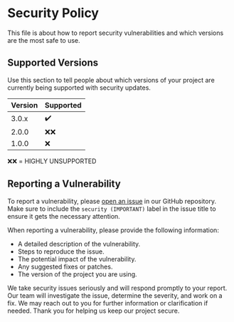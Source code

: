 # Security Policy

This file is about how to report security vulnerabilities and which versions are the most safe to use.

## Supported Versions

Use this section to tell people about which versions of your project are
currently being supported with security updates.

| Version | Supported |
| ------- | --------- |
| 3.0.x   | ✔️        |
| 2.0.0   | ❌❌      |
| 1.0.0   | ❌        |

❌❌ = HIGHLY UNSUPPORTED

## Reporting a Vulnerability

To report a vulnerability, please [open an issue](https://github.com/realyoterry/vidclip/issues) in our GitHub repository. Make sure to include the `security (IMPORTANT)` label in the issue title to ensure it gets the necessary attention.

When reporting a vulnerability, please provide the following information:

- A detailed description of the vulnerability.
- Steps to reproduce the issue.
- The potential impact of the vulnerability.
- Any suggested fixes or patches.
- The version of the project you are using.

We take security issues seriously and will respond promptly to your report. Our team will investigate the issue, determine the severity, and work on a fix. We may reach out to you for further information or clarification if needed. Thank you for helping us keep our project secure.
